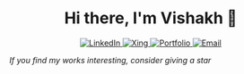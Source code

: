 <div align="center">
  <h1>Hi there, I'm Vishakh 👋</h1>
</div>

<p align="center">
  <a href="https://linkedin.com/in/cvishakh">
    <img src="https://img.shields.io/badge/LinkedIn-0077B5?style=flat&logo=linkedin&logoColor=white" alt="LinkedIn" />
  </a>
  
  <a href="https://www.xing.com/profile/Vishakh_Cheruparambath">
    <img src="https://img.shields.io/badge/Xing-006567?style=flat&logo=xing&logoColor=white" alt="Xing" />
  </a>
  
  <a href="https://cvishakh.github.io/">
    <img src="https://img.shields.io/badge/Portfolio-00C7B7?style=flat&logo=github&logoColor=white" alt="Portfolio" />
  </a>

  <a href="mailto:vishakh.cheruparambath@outlook.com">
    <img src="https://img.shields.io/badge/Email-0078D4?style=flat&logo=microsoft-outlook&logoColor=white" alt="Email" />
  </a>
</p>

*If you find my works interesting, consider giving a star*

